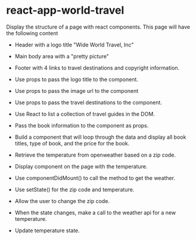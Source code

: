 # react-app-world-travel

Display the structure of a page with react components.
This page will have the following content
- Header with a logo title "Wide World Travel, Inc"
- Main body area with a "pretty picture"
- Footer with 4 links to travel destinations and copyright information.

- Use props to pass the logo title to the component.
- Use props to pass the image url to the component
- Use props to pass the travel destinations to the component.

- Use React to list a collection of travel guides in the DOM.
- Pass the book information to the component as props.
- Build a component that will loop through the data and display all book titles, type of book, and the price for the book.

- Retrieve the temperature from openweather based on a zip code.
- Display component on the page with the temperature.
- Use componentDidMount() to call the method to get the weather.

- Use setState() for the zip code and temperature.
- Allow the user to change the zip code.
- When the state changes, make a call to the weather api for a new temperature.
- Update temperature state.

